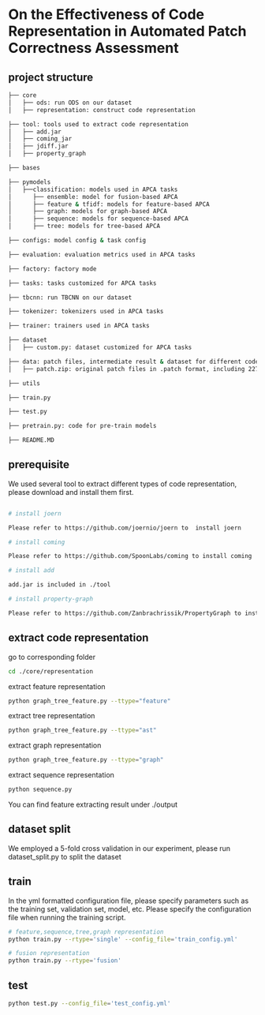 # On the Effectiveness of Code Representation in Automated Patch Correctness Assessment

## project structure

```bash
├── core
│   ├── ods: run ODS on our dataset
│   ├── representation: construct code representation

├── tool: tools used to extract code representation
│   ├── add.jar
│   ├── coming_jar
│   ├── jdiff.jar
│   ├── property_graph

├── bases

├── pymodels
│   ├──classification: models used in APCA tasks
│      ├── ensemble: model for fusion-based APCA
│      ├── feature & tfidf: models for feature-based APCA
│      ├── graph: models for graph-based APCA
│      ├── sequence: models for sequence-based APCA
│      ├── tree: models for tree-based APCA

├── configs: model config & task config

├── evaluation: evaluation metrics used in APCA tasks

├── factory: factory mode

├── tasks: tasks customized for APCA tasks

├── tbcnn: run TBCNN on our dataset

├── tokenizer: tokenizers used in APCA tasks

├── trainer: trainers used in APCA tasks

├── dataset
│   ├── custom.py: dataset customized for APCA tasks

├── data: patch files, intermediate result & dataset for different code representation
│   ├── patch.zip: original patch files in .patch format, including 2277 deduplicated patches,3 exclude due to representation extraction failure, 2274 usable

├── utils

├── train.py

├── test.py

├── pretrain.py: code for pre-train models

├── README.MD
```

## prerequisite

We used several tool to extract different types of code representation, please download and install them first.

```bash

# install joern

Please refer to https://github.com/joernio/joern to  install joern

# install coming

Please refer to https://github.com/SpoonLabs/coming to install coming

# install add

add.jar is included in ./tool

# install property-graph

Please refer to https://github.com/Zanbrachrissik/PropertyGraph to install property-graph
```


## extract code representation

go to corresponding folder

```bash
cd ./core/representation
```

extract feature representation

```bash
python graph_tree_feature.py --ttype="feature"
```

extract tree representation

```bash
python graph_tree_feature.py --ttype="ast"
```

extract graph representation

```bash
python graph_tree_feature.py --ttype="graph"
```

extract sequence representation

```bash
python sequence.py 
```

You can find feature extracting result under ./output


## dataset split
We employed a 5-fold cross validation in our experiment, please run dataset_split.py to split the dataset 

## train
In the yml formatted configuration file, please specify parameters such as the training set, validation set, model, etc. Please specify the configuration file when running the training script.

```bash
# feature,sequence,tree,graph representation
python train.py --rtype='single' --config_file='train_config.yml'

# fusion representation
python train.py --rtype='fusion'
```


## test
```bash
python test.py --config_file='test_config.yml'
```



